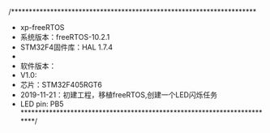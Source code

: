 /*********************************************************************
* xp-freeRTOS
* 系统版本：freeRTOS-10.2.1
* STM32F4固件库：HAL 1.7.4
*
* 软件版本：
* V1.0: 
*	芯片：STM32F405RGT6
*	2019-11-21：初建工程，移植freeRTOS,创建一个LED闪烁任务
* 	LED pin:   PB5
************************************************************************/